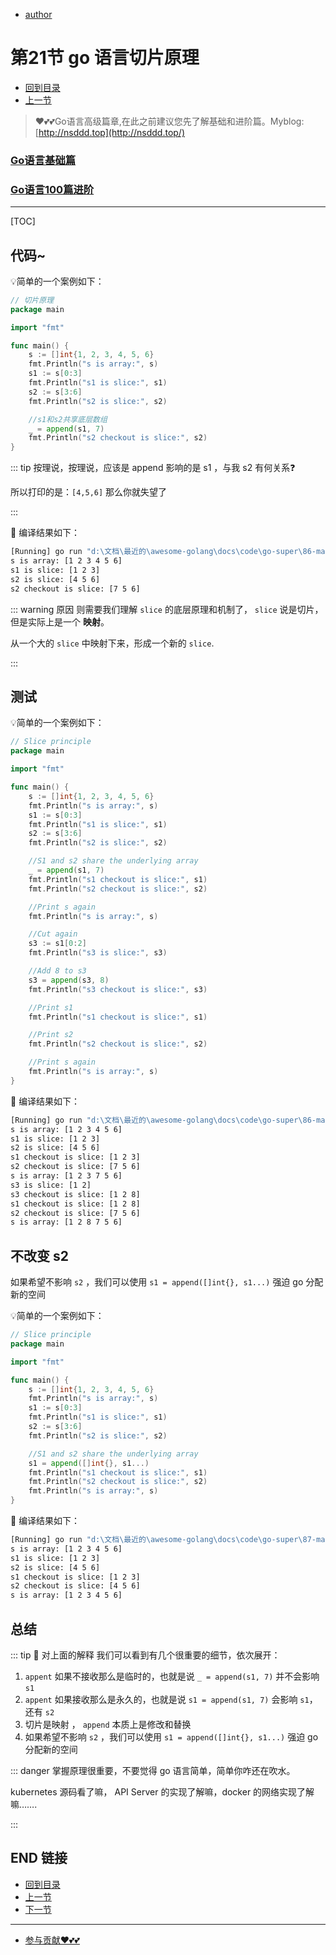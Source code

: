 + [author](https://github.com/3293172751)
# 第21节 go 语言切片原理
+ [回到目录](../README.md)
+ [上一节](20.md)
> ❤️💕💕Go语言高级篇章,在此之前建议您先了解基础和进阶篇。Myblog:[http://nsddd.top](http://nsddd.top/)
###  **[Go语言基础篇](https://github.com/3293172751/Block_Chain/blob/master/TOC.md)**
###  **[Go语言100篇进阶](https://github.com/3293172751/Block_Chain/blob/master/Gomd_super/README.md)**
---
[TOC]

## 代码~

💡简单的一个案例如下：

```go
// 切片原理
package main

import "fmt"

func main() {
	s := []int{1, 2, 3, 4, 5, 6}
	fmt.Println("s is array:", s)
	s1 := s[0:3]
	fmt.Println("s1 is slice:", s1)
	s2 := s[3:6]
	fmt.Println("s2 is slice:", s2)

	//s1和s2共享底层数组
	_ = append(s1, 7)
	fmt.Println("s2 checkout is slice:", s2)
}

```



::: tip
按理说，按理说，应该是 append 影响的是 s1 ，与我 s2 有何关系❓ 

所以打印的是：`[4,5,6]`  那么你就失望了

:::

🚀 编译结果如下：

```bash
[Running] go run "d:\文档\最近的\awesome-golang\docs\code\go-super\86-main.go"
s is array: [1 2 3 4 5 6]
s1 is slice: [1 2 3]
s2 is slice: [4 5 6]
s2 checkout is slice: [7 5 6]
```



::: warning 原因
则需要我们理解 `slice` 的底层原理和机制了， `slice` 说是切片， 但是实际上是一个 **映射**。

从一个大的 `slice` 中映射下来，形成一个新的 `slice`.

:::



## 测试

💡简单的一个案例如下：

```go
// Slice principle
package main

import "fmt"

func main() {
	s := []int{1, 2, 3, 4, 5, 6}
	fmt.Println("s is array:", s)
	s1 := s[0:3]
	fmt.Println("s1 is slice:", s1)
	s2 := s[3:6]
	fmt.Println("s2 is slice:", s2)

	//S1 and s2 share the underlying array
	_ = append(s1, 7)
	fmt.Println("s1 checkout is slice:", s1)
	fmt.Println("s2 checkout is slice:", s2)

	//Print s again
	fmt.Println("s is array:", s)

	//Cut again
	s3 := s1[0:2]
	fmt.Println("s3 is slice:", s3)

	//Add 8 to s3
	s3 = append(s3, 8)
	fmt.Println("s3 checkout is slice:", s3)

	//Print s1
	fmt.Println("s1 checkout is slice:", s1)

	//Print s2
	fmt.Println("s2 checkout is slice:", s2)

	//Print s again
	fmt.Println("s is array:", s)
}

```



🚀 编译结果如下：

```bash
[Running] go run "d:\文档\最近的\awesome-golang\docs\code\go-super\86-main.go"
s is array: [1 2 3 4 5 6]
s1 is slice: [1 2 3]
s2 is slice: [4 5 6]
s1 checkout is slice: [1 2 3]
s2 checkout is slice: [7 5 6]
s is array: [1 2 3 7 5 6]
s3 is slice: [1 2]
s3 checkout is slice: [1 2 8]
s1 checkout is slice: [1 2 8]
s2 checkout is slice: [7 5 6]
s is array: [1 2 8 7 5 6]
```



## 不改变 s2

如果希望不影响 `s2` ，我们可以使用 `s1 = append([]int{}, s1...)` 强迫 go 分配新的空间 

💡简单的一个案例如下：

```go
// Slice principle
package main

import "fmt"

func main() {
	s := []int{1, 2, 3, 4, 5, 6}
	fmt.Println("s is array:", s)
	s1 := s[0:3]
	fmt.Println("s1 is slice:", s1)
	s2 := s[3:6]
	fmt.Println("s2 is slice:", s2)

	//S1 and s2 share the underlying array
	s1 = append([]int{}, s1...)
	fmt.Println("s1 checkout is slice:", s1)
	fmt.Println("s2 checkout is slice:", s2)
	fmt.Println("s is array:", s)
}

```



🚀 编译结果如下：

```bash
[Running] go run "d:\文档\最近的\awesome-golang\docs\code\go-super\87-main.go"
s is array: [1 2 3 4 5 6]
s1 is slice: [1 2 3]
s2 is slice: [4 5 6]
s1 checkout is slice: [1 2 3]
s2 checkout is slice: [4 5 6]
s is array: [1 2 3 4 5 6]
```





## 总结

::: tip 📜 对上面的解释
我们可以看到有几个很重要的细节，依次展开：

1. `appent` 如果不接收那么是临时的，也就是说 `_ = append(s1, 7)` 并不会影响 `s1`
2. `appent` 如果接收那么是永久的，也就是说 `s1 = append(s1, 7)` 会影响 `s1`，还有 `s2`
3. 切片是映射 ， `append` 本质上是修改和替换
4. 如果希望不影响 `s2` ，我们可以使用 `s1 = append([]int{}, s1...)` 强迫 go 分配新的空间 



::: danger
掌握原理很重要，不要觉得 go 语言简单，简单你咋还在吹水。

kubernetes 源码看了嘛， API Server 的实现了解嘛，docker 的网络实现了解嘛…….

:::



## END 链接
+ [回到目录](../README.md)
+ [上一节](20.md)
+ [下一节](22.md)
---
+ [参与贡献❤️💕💕](https://github.com/3293172751/Block_Chain/blob/master/Git/git-contributor.md)